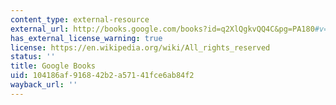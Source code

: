 ```yaml
---
content_type: external-resource
external_url: http://books.google.com/books?id=q2XlQgkvQQ4C&pg=PA180#v=onepage
has_external_license_warning: true
license: https://en.wikipedia.org/wiki/All_rights_reserved
status: ''
title: Google Books
uid: 104186af-9168-42b2-a571-41fce6ab84f2
wayback_url: ''
---
```

